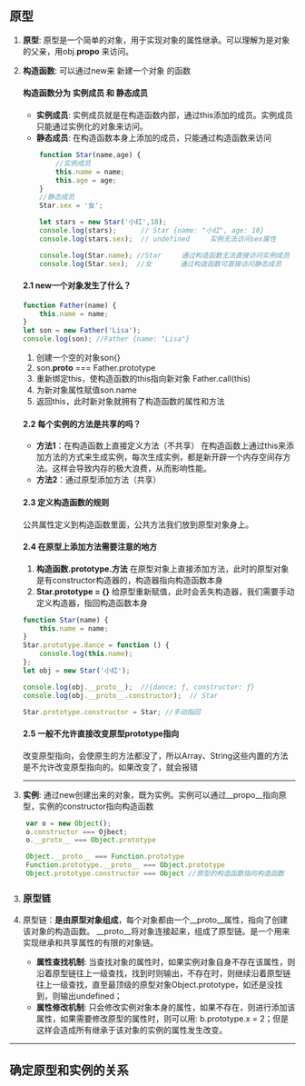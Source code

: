 ## 原型
1. **原型**: 原型是一个简单的对象，用于实现对象的属性继承。可以理解为是对象的父亲，用obj.__propo__ 来访问。

2. **构造函数**: 可以通过new来 新建一个对象 的函数
    #### 构造函数分为 **实例成员** 和 **静态成员**
    * **实例成员**: 实例成员就是在构造函数内部，通过this添加的成员。实例成员只能通过实例化的对象来访问。
    * **静态成员**: 在构造函数本身上添加的成员，只能通过构造函数来访问   

    ```js
        function Star(name,age) {
            //实例成员
            this.name = name;
            this.age = age;
        }
        //静态成员
        Star.sex = '女';

        let stars = new Star('小红',18);
        console.log(stars);      // Star {name: "小红", age: 18}
        console.log(stars.sex);  // undefined     实例无法访问sex属性

        console.log(Star.name); //Star     通过构造函数无法直接访问实例成员
        console.log(Star.sex);  //女       通过构造函数可直接访问静态成员

    ```

    #### 2.1 new一个对象发生了什么？
    ```js
    function Father(name) {
        this.name = name;
    }
    let son = new Father('Lisa');
    console.log(son); //Father {name: "Lisa"}
    ```

    1. 创建一个空的对象son{}
    2. son.__proto__ === Father.prototype
    3. 重新绑定this，使构造函数的this指向新对象 Father.call(this)
    4. 为新对象属性赋值son.name
    5. 返回this，此时新对象就拥有了构造函数的属性和方法



    #### 2.2 每个实例的方法是共享的吗？
    * **方法1**：在构造函数上直接定义方法（不共享）
        在构造函数上通过this来添加方法的方式来生成实例，每次生成实例，都是新开辟一个内存空间存方法。这样会导致内存的极大浪费，从而影响性能。
    * **方法2**：通过原型添加方法（共享）

    #### 2.3 定义构造函数的规则
    公共属性定义到构造函数里面，公共方法我们放到原型对象身上。


    #### 2.4 在原型上添加方法需要注意的地方
    1. **构造函数.prototype.方法** 在原型对象上直接添加方法，此时的原型对象是有constructor构造器的，构造器指向构造函数本身
    2. **Star.prototype = {}** 给原型重新赋值，此时会丢失构造器，我们需要手动定义构造器，指回构造函数本身

    ```js
    function Star(name) {
        this.name = name;
    }
    Star.prototype.dance = function () {
        console.log(this.name);
    };
    let obj = new Star('小红');

    console.log(obj.__proto__);  //{dance: ƒ, constructor: ƒ}
    console.log(obj.__proto__.constructor);  // Star

    Star.prototype.constructor = Star; //手动指回
    ```

    #### 2.5 一般不允许直接改变原型prototype指向

    改变原型指向，会使原生的方法都没了，所以Array、String这些内置的方法是不允许改变原型指向的。如果改变了，就会报错

    -----------------------

3. **实例**: 通过new创建出来的对象，既为实例。实例可以通过__propo__指向原型，实例的constructor指向构造函数

```js
    var o = new Object();
    o.constructor === Ojbect;
    o.__proto__ === Object.prototype

    Object.__proto__ === Function.prototype
    Function.prototype.__proto__ === Object.prototype
    Object.prototype.constructor === Object //原型的构造函数指向构造函数
```

3. ### 原型链

1. 原型链：**是由原型对象组成**，每个对象都由一个__proto__属性，指向了创建该对象的构造函数。 __proto__将对象连接起来，组成了原型链。是一个用来实现继承和共享属性的有限的对象链。

    * **属性查找机制**: 当查找对象的属性时，如果实例对象自身不存在该属性，则沿着原型链往上一级查找，找到时则输出，不存在时，则继续沿着原型链往上一级查找，直至最顶级的原型对象Object.prototype，如还是没找到，则输出undefined；
    * **属性修改机制**: 只会修改实例对象本身的属性，如果不存在，则进行添加该属性，如果需要修改原型的属性时，则可以用: b.prototype.x = 2；但是这样会造成所有继承于该对象的实例的属性发生改变。




**************************

## 确定原型和实例的关系

